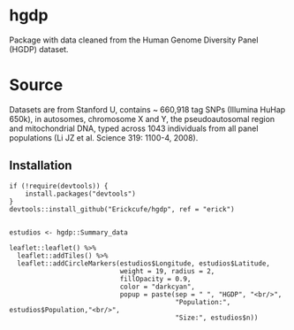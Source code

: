 # hgdp
Package with data cleaned from the Human Genome Diversity Panel (HGDP) dataset. 

# Source
Datasets are from Stanford U, contains ~ 660,918 tag SNPs (Illumina HuHap 650k), in autosomes, chromosome X and Y, the pseudoautosomal region and mitochondrial DNA, typed across 1043 individuals from all panel populations (Li JZ et al. Science 319: 1100-4, 2008). 

## Installation

```
if (!require(devtools)) {
    install.packages("devtools")
}
devtools::install_github("Erickcufe/hgdp", ref = "erick")
```

```{r}

estudios <- hgdp::Summary_data

leaflet::leaflet() %>% 
  leaflet::addTiles() %>% 
  leaflet::addCircleMarkers(estudios$Longitude, estudios$Latitude,
                            weight = 19, radius = 2, 
                            fillOpacity = 0.9,
                            color = "darkcyan",
                            popup = paste(sep = " ", "HGDP", "<br/>",
                                          "Population:", estudios$Population,"<br/>",
                                          "Size:", estudios$n))

```

